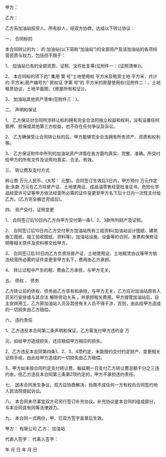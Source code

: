 
 


甲方：


乙方：


乙方系加油站投资人、所有权人，经双方协商，达成以下转让协议：


一、 合同标的


本合同转让的为： 的 加油站(以下简称“加油站”)的全部资产及该加油站的各项经营资质与权力，包括但不限于：


1、 加油站已有的全部资质、证照、文件批复等(见附件一：《证照清单》)。


2、 本合同标的项下的“ 集用 第 号”土地使用权 平方米及租赁土地 平方米，共计约 平方米;房产编号为“ 房权证 字第 号”的 平方米的房屋使用权(见附件二：、土地租赁协议、土地平面图、《房屋所有权证》)。


3、 加油站其他资产清单(见附件三：)。


二、 声明和保证


1、 乙方保证对合同所涉转让标的拥有完全合法的独立权益和权利，没有设置任何抵押、担保或其他第三方权益，也不存在任何争议及诉讼。


2、 乙方确保受让合同转让标的后，甲方能够完全合法拥有所有资产、资质和权利等。


3、 乙方保证附件中所列的加油站资产详情在各方面均真实、完整、准确。所交付给甲方的所有文件及证照均真实、合法、有效。


三、 转让费及支付方式


转让费 万元人民币，(大写： 元整)。合同签订生效后3日内，甲方预付 万元作定金;余款 万元在乙方将房产证、土地使用证、成品油零售经营批准证书、危险化学品经营许可证等甲方依法经营所必需的证件变更至甲方名下后十日内一次性支付给乙方。(乙方完全搬迁完成后)。


四、 资产交付、证照变更


1、 合同签订后10日内乙方向甲方交付第一条1、2、3款所列财产及证照。


2、 合同签订后10日内乙方交付甲方加油站所有工程资料(加油站设计图纸、建筑施工图纸、竣工验收图纸、资料等)，加油站设施、设备等的合同，发票和保修证明等相关原件及资料移交给甲方。


3、 合同签订后30日内乙方负责将房产证、土地使用证、土地租赁协议等甲方依法经营所必需的证件变更至甲方名下，费用由乙方承担。


4、 转让过程中产生的税、费由乙方承担，与甲方无关。


五、 
债权
、
债务



乙方转让前的债权、债务由乙方享有和承担，与甲方无关，乙方应对加油站原有人员另行安排或与其合法
解除劳动关系
，并承担相关费用。甲方接管加油站后，自主安排用工，乙方原加油站人员及其他有关人员不得干涉，否则，由此给甲方造成的一切损失由乙方赔偿。


六、 违约责任


1、乙方违反本合同第二条声明和保证，乙方需支付甲方违约金 万


元，如给甲方造成损失，还应赔偿甲方相应的损失。


2、乙方违反本合同第四条1、2、3、4项约定，未能按约交付约定财产、变更相关证照手续，由此给甲方造成的一切损失由乙方赔偿。


3、甲方如未按合同约定支付转让费，每延期一日支付乙方转让费总额千分之三违约金。但乙方违反本合同第三条第2项约定的，甲方不承担违约责任。


七、 因本合同发生争议，双方应协商解决，协商不成任何一方有权向合同签约地人民法院提起诉讼。


八、 本合同未尽事宜双方可另行签订补充协议，补充协议是本合同的组成部分，与本合同具有同等法律效力。


九、 本合同一式两份，甲、已双方签字盖章后生效。


甲方：    有限公司       乙方： 加油站


代表人签字：              代表人签字：


年 月 日                      年 月 日
 


 

 
 
 
 
 
  


  
 

  


  


  
 
 
 
 

